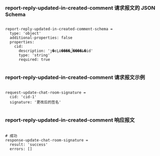 ### report-reply-updated-in-created-comment 请求报文的 JSON Schema
<pre><code>
report-reply-updated-in-created-comment-schema =
  type: 'object'
  additional-properties: false
  properties:
    cid:
      description: 'ȷ�ϵĻظ����ڵ����۵�id'
      type: 'string'
      required: true

</code></pre>

### report-reply-updated-in-created-comment 请求报文示例
<pre><code>
request-update-chat-room-signature =
  cid: 'cid-1'
  signature: '更改后的签名'

</code></pre>

### report-reply-updated-in-created-comment 响应报文
<pre><code>
# 成功
response-update-chat-room-signature =
  result: 'success'
  errors: []

</code></pre>


